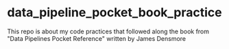# data_pipeline_pocket_book_practice
This repo is about my code practices that followed along the book from "Data Pipelines Pocket Reference" written by James Densmore
